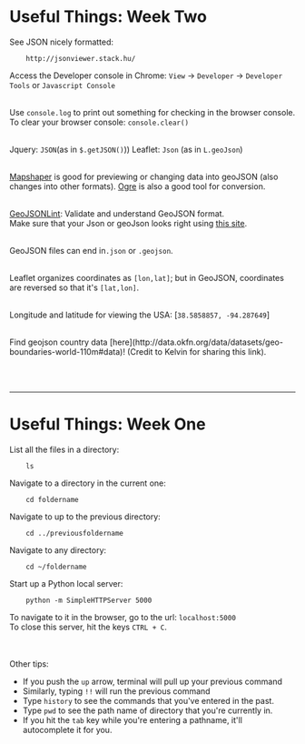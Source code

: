 # Useful Things: Week Two 

See JSON nicely formatted: 
		
		http://jsonviewer.stack.hu/
		
	
Access the Developer console in Chrome: 
`View` -> `Developer` -> `Developer Tools` or `Javascript Console `

</br>Use `console.log` to print out something for checking in the browser console. To clear your browser console: `console.clear()`


</br>Jquery: `JSON`(as in `$.getJSON()`)) Leaflet: `Json` (as in `L.geoJson`)

</br>[Mapshaper](mapshaper.org) is good for previewing or changing data into geoJSON (also changes into other formats). [Ogre](https://ogre.adc4gis.com/) is also a good tool for conversion. 

</br>[GeoJSONLint](http://geojsonlint.com/): Validate and understand GeoJSON format. 
</br>
Make sure that your Json or geoJson looks right using [this site](https://jsonformatter.curiousconcept.com/#). 

</br>GeoJSON files can end in`.json` or `.geojson`. 

</br>Leaflet organizes coordinates as `[lon,lat]`; but in GeoJSON, coordinates are reversed so that it's `[lat,lon]`. 

</br>Longitude and latitude for viewing the USA: [`38.5858857, -94.287649`]

</br>
Find geojson country data [here](http://data.okfn.org/data/datasets/geo-boundaries-world-110m#data)! (Credit to Kelvin for sharing this link).




</br></br>

-----

# Useful Things: Week One

List all the files in a directory:
		
		ls
		
	
Navigate to a directory in the current one:

		cd foldername
		

Navigate to up to the previous directory:

		cd ../previousfoldername
		

Navigate to any directory:

		cd ~/foldername
		

Start up a Python local server:   
  

		python -m SimpleHTTPServer 5000 

To navigate to it in the browser, go to the url: `localhost:5000`		
To close this server, hit the keys `CTRL + C`.  	

</br></br>Other tips: 

- If you push the `up` arrow, terminal will pull up your previous command
- Similarly, typing `!!` will run the previous command
- Type `history` to see the commands that you've entered in the past. 
- Type `pwd` to see the path name of directory that you're currently in. 
- If you hit the `tab` key while you're entering a pathname, it'll autocomplete it for you.



		
		